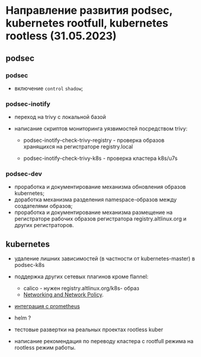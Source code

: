 # Направление развития podsec, kubernetes rootfull, kubernetes rootless (31.05.2023)

## podsec

### podsec

- включение `control` `shadow`;

### podsec-inotify

- переход на trivy с локальной базой

- написание скриптов мониторинга уязвимостей посредством trivy:

  * podsec-inotify-check-trivy-registry - проверка образов хранящихся на регистраторе registry.local

  * podsec-inotify-check-trivy-k8s - проверка кластера k8s/u7s

### podsec-dev

- проработка и документирование механизма обновления образов kubernetes;
- доработка механизма разделения namespace-образов между создателями образов; 
- проработка и документирование механизма размещение на регистраторе рабочих образов регистратора registry.altlinux.org и других регистраторов.

## kubernetes

- удаление лишних зависимостей (в частности от kubernetes-master) в podsec-k8s

- поддержка других сетевых плагинов кроме flannel:
  * calico - нужен registry.altlinux.org/k8s- образ
  * [Networking and Network Policy](https://kubernetes.io/docs/concepts/cluster-administration/addons/#networking-and-network-policy).

- [интеграция с prometheus](https://kubernetes.io/docs/concepts/cluster-administration/addons/#networking-and-network-policy)

- helm ?

- тестовые развертки на реальных проектах rootless kuber

- написание рекомендация по переводу кластера с rootfull режима на rootless режим работы.

